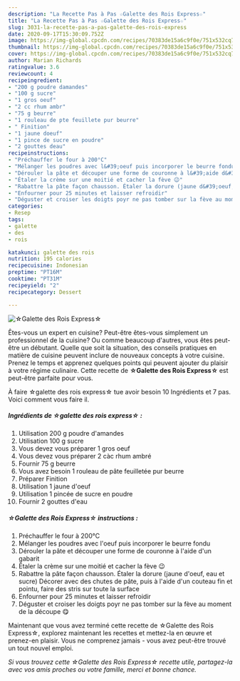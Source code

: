 ```yaml
---
description: "La Recette Pas à Pas ☆Galette des Rois Express☆"
title: "La Recette Pas à Pas ☆Galette des Rois Express☆"
slug: 3031-la-recette-pas-a-pas-galette-des-rois-express
date: 2020-09-17T15:30:09.752Z
image: https://img-global.cpcdn.com/recipes/70383de15a6c9f0e/751x532cq70/☆galette-des-rois-express☆-photo-principale-de-la-recette.jpg
thumbnail: https://img-global.cpcdn.com/recipes/70383de15a6c9f0e/751x532cq70/☆galette-des-rois-express☆-photo-principale-de-la-recette.jpg
cover: https://img-global.cpcdn.com/recipes/70383de15a6c9f0e/751x532cq70/☆galette-des-rois-express☆-photo-principale-de-la-recette.jpg
author: Marian Richards
ratingvalue: 3.6
reviewcount: 4
recipeingredient:
- "200 g poudre damandes"
- "100 g sucre"
- "1 gros oeuf"
- "2 cc rhum ambr"
- "75 g beurre"
- "1 rouleau de pte feuillete pur beurre"
- " Finition"
- "1 jaune doeuf"
- "1 pince de sucre en poudre"
- "2 gouttes deau"
recipeinstructions:
- "Préchauffer le four à 200°C"
- "Mélanger les poudres avec l&#39;oeuf puis incorporer le beurre fondu"
- "Dérouler la pâte et découper une forme de couronne à l&#39;aide d&#39;un gabarit"
- "Étaler la crème sur une moitié et cacher la fève 😉"
- "Rabattre la pâte façon chausson. Étaler la dorure (jaune d&#39;oeuf, eau et sucre) Décorer avec des chutes de pâte, puis à l&#39;aide d&#39;un couteau fin et pointu, faire des stris sur toute la surface"
- "Enfourner pour 25 minutes et laisser refroidir"
- "Déguster et croiser les doigts poyr ne pas tomber sur la fève au moment de la découpe 😋"
categories:
- Resep
tags:
- galette
- des
- rois

katakunci: galette des rois 
nutrition: 195 calories
recipecuisine: Indonesian
preptime: "PT16M"
cooktime: "PT31M"
recipeyield: "2"
recipecategory: Dessert

---
```



![☆Galette des Rois Express☆](https://img-global.cpcdn.com/recipes/70383de15a6c9f0e/751x532cq70/☆galette-des-rois-express☆-photo-principale-de-la-recette.jpg)

Êtes-vous un expert en cuisine? Peut-être êtes-vous simplement un professionnel de la cuisine? Ou comme beaucoup d'autres, vous êtes peut-être un débutant. Quelle que soit la situation, des conseils pratiques en matière de cuisine peuvent inclure de nouveaux concepts à votre cuisine. Prenez le temps et apprenez quelques points qui peuvent ajouter du plaisir à votre régime culinaire. Cette recette de <strong> ☆Galette des Rois Express☆ </strong> est peut-être parfaite pour vous.

<!--inarticleads1-->

À faire ☆galette des rois express☆ tue avoir besoin 10 Ingrédients et 7 pas. Voici comment vous faire il.

##### Ingrédients de ☆galette des rois express☆ :

1. Utilisation 200 g poudre d&#39;amandes
1. Utilisation 100 g sucre
1. Vous devez vous préparer 1 gros oeuf
1. Vous devez vous préparer 2 càc rhum ambré
1. Fournir 75 g beurre
1. Vous avez besoin 1 rouleau de pâte feuilletée pur beurre
1. Préparer  Finition
1. Utilisation 1 jaune d&#39;oeuf
1. Utilisation 1 pincée de sucre en poudre
1. Fournir 2 gouttes d&#39;eau




<!--inarticleads2-->

##### ☆Galette des Rois Express☆ instructions :

1. Préchauffer le four à 200°C
1. Mélanger les poudres avec l&#39;oeuf puis incorporer le beurre fondu
1. Dérouler la pâte et découper une forme de couronne à l&#39;aide d&#39;un gabarit
1. Étaler la crème sur une moitié et cacher la fève 😉
1. Rabattre la pâte façon chausson. Étaler la dorure (jaune d&#39;oeuf, eau et sucre) Décorer avec des chutes de pâte, puis à l&#39;aide d&#39;un couteau fin et pointu, faire des stris sur toute la surface
1. Enfourner pour 25 minutes et laisser refroidir
1. Déguster et croiser les doigts poyr ne pas tomber sur la fève au moment de la découpe 😋




<!--inarticleads1-->

<p>
Maintenant que vous avez terminé cette recette de ☆Galette des Rois Express☆, explorez maintenant les recettes et mettez-la en œuvre et prenez-en plaisir. Vous ne comprenez jamais - vous avez peut-être trouvé un tout nouvel emploi.
</p>

<p>
<i>Si vous trouvez cette ☆Galette des Rois Express☆ recette utile, partagez-la avec vos amis proches ou votre famille, merci et bonne chance.</i>
</p>
